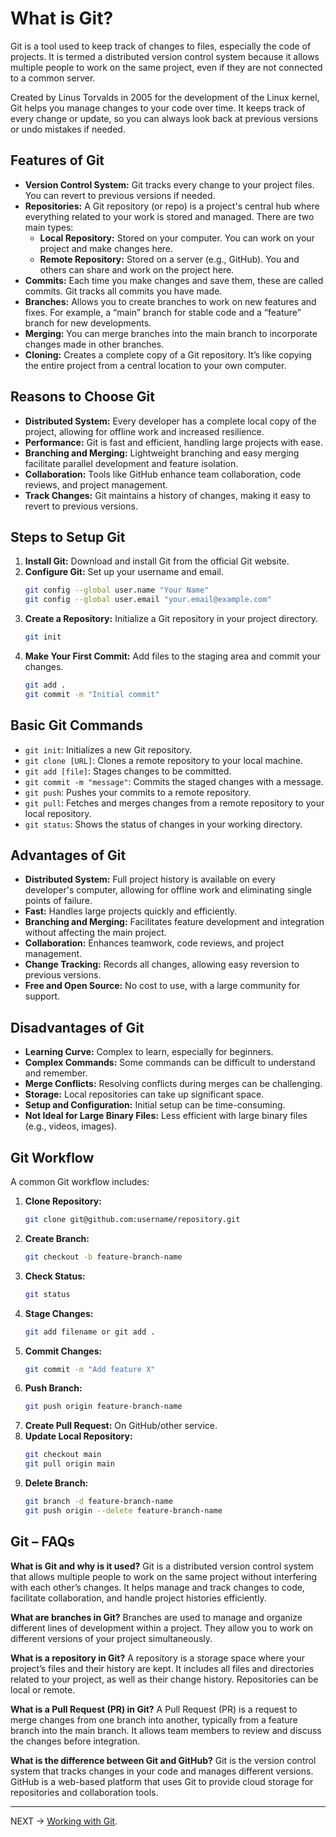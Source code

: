 # What is Git?

Git is a tool used to keep track of changes to files, especially the code of projects. It is termed a distributed version control system because it allows multiple people to work on the same project, even if they are not connected to a common server.

Created by Linus Torvalds in 2005 for the development of the Linux kernel, Git helps you manage changes to your code over time. It keeps track of every change or update, so you can always look back at previous versions or undo mistakes if needed.

## Features of Git

- **Version Control System:** Git tracks every change to your project files. You can revert to previous versions if needed.
- **Repositories:** A Git repository (or repo) is a project's central hub where everything related to your work is stored and managed. There are two main types:
  - **Local Repository:** Stored on your computer. You can work on your project and make changes here.
  - **Remote Repository:** Stored on a server (e.g., GitHub). You and others can share and work on the project here.
- **Commits:** Each time you make changes and save them, these are called commits. Git tracks all commits you have made.
- **Branches:** Allows you to create branches to work on new features and fixes. For example, a “main” branch for stable code and a “feature” branch for new developments.
- **Merging:** You can merge branches into the main branch to incorporate changes made in other branches.
- **Cloning:** Creates a complete copy of a Git repository. It’s like copying the entire project from a central location to your own computer.

## Reasons to Choose Git

- **Distributed System:** Every developer has a complete local copy of the project, allowing for offline work and increased resilience.
- **Performance:** Git is fast and efficient, handling large projects with ease.
- **Branching and Merging:** Lightweight branching and easy merging facilitate parallel development and feature isolation.
- **Collaboration:** Tools like GitHub enhance team collaboration, code reviews, and project management.
- **Track Changes:** Git maintains a history of changes, making it easy to revert to previous versions.

## Steps to Setup Git

1. **Install Git:** Download and install Git from the official Git website.
2. **Configure Git:** Set up your username and email.
   ```bash
   git config --global user.name "Your Name"
   git config --global user.email "your.email@example.com"
   ```
3. **Create a Repository:** Initialize a Git repository in your project directory.
   ```bash
   git init
   ```
4. **Make Your First Commit:** Add files to the staging area and commit your changes.
   ```bash
   git add .
   git commit -m "Initial commit"
   ```

## Basic Git Commands

- `git init`: Initializes a new Git repository.
- `git clone [URL]`: Clones a remote repository to your local machine.
- `git add [file]`: Stages changes to be committed.
- `git commit -m "message"`: Commits the staged changes with a message.
- `git push`: Pushes your commits to a remote repository.
- `git pull`: Fetches and merges changes from a remote repository to your local repository.
- `git status`: Shows the status of changes in your working directory.

## Advantages of Git

- **Distributed System:** Full project history is available on every developer's computer, allowing for offline work and eliminating single points of failure.
- **Fast:** Handles large projects quickly and efficiently.
- **Branching and Merging:** Facilitates feature development and integration without affecting the main project.
- **Collaboration:** Enhances teamwork, code reviews, and project management.
- **Change Tracking:** Records all changes, allowing easy reversion to previous versions.
- **Free and Open Source:** No cost to use, with a large community for support.

## Disadvantages of Git

- **Learning Curve:** Complex to learn, especially for beginners.
- **Complex Commands:** Some commands can be difficult to understand and remember.
- **Merge Conflicts:** Resolving conflicts during merges can be challenging.
- **Storage:** Local repositories can take up significant space.
- **Setup and Configuration:** Initial setup can be time-consuming.
- **Not Ideal for Large Binary Files:** Less efficient with large binary files (e.g., videos, images).

## Git Workflow

A common Git workflow includes:

1. **Clone Repository:**
   ```bash
   git clone git@github.com:username/repository.git
   ```
2. **Create Branch:**
   ```bash
   git checkout -b feature-branch-name
   ```
3. **Check Status:**
   ```bash
   git status
   ```
4. **Stage Changes:**
   ```bash
   git add filename or git add .
   ```
5. **Commit Changes:**
   ```bash
   git commit -m "Add feature X"
   ```
6. **Push Branch:**
   ```bash
   git push origin feature-branch-name
   ```
7. **Create Pull Request:** On GitHub/other service.
8. **Update Local Repository:**
   ```bash
   git checkout main
   git pull origin main
   ```
9. **Delete Branch:**
   ```bash
   git branch -d feature-branch-name
   git push origin --delete feature-branch-name
   ```

## Git – FAQs

**What is Git and why is it used?**
Git is a distributed version control system that allows multiple people to work on the same project without interfering with each other’s changes. It helps manage and track changes to code, facilitate collaboration, and handle project histories efficiently.

**What are branches in Git?**
Branches are used to manage and organize different lines of development within a project. They allow you to work on different versions of your project simultaneously.

**What is a repository in Git?**
A repository is a storage space where your project’s files and their history are kept. It includes all files and directories related to your project, as well as their change history. Repositories can be local or remote.

**What is a Pull Request (PR) in Git?**
A Pull Request (PR) is a request to merge changes from one branch into another, typically from a feature branch into the main branch. It allows team members to review and discuss the changes before integration.

**What is the difference between Git and GitHub?**
Git is the version control system that tracks changes in your code and manages different versions. GitHub is a web-based platform that uses Git to provide cloud storage for repositories and collaboration tools.

---

NEXT -> [Working with Git](GitCMD.md).
